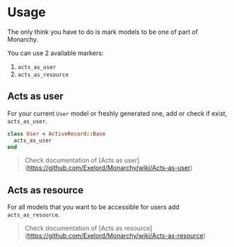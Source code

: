 # Usage

The only think you have to do is mark models to be one of part of Monarchy.

You can use 2 available markers:

1. `acts_as_user`
2. `acts_as_resource`

## Acts as user
For your current `User` model or freshly generated one, add or check if exist, `acts_as_user`.
``` ruby
class User < ActiveRecord::Base
  acts_as_user
end
```

> Check documentation of [Acts as user] (https://github.com/Exelord/Monarchy/wiki/Acts-as-user)

## Acts as resource
For all models that you want to be accessible for users add `acts_as_resource`.

> Check documentation of [Acts as resource] (https://github.com/Exelord/Monarchy/wiki/Acts-as-resource)
